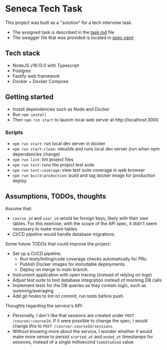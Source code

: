 # Seneca Tech Task

This project was built as a "solution" for a tech interview task.

- The assigned task is described in the [task.md](task.md) file
- The swagger file that was provided is located in [spec.yaml](spec.yaml)
## Tech stack

- NodeJS v16.13.0 with Typescript
- Postgres
- Fastify web framework
- Docker + Docker Compose

## Getting started

- Install dependencies such as Node and Docker
- Run `npm install`
- Then `npm run start` to launch local web server at http://localhost:3000

### Scripts

- `npm run start`: run local dev server in docker
- `npm run start:clean`: rebuilds and runs local dev server (run when npm dependencies change)
- `npm run lint`: lint project files
- `npm run test`: runs the project test suite
- `npm run test:coverage`: view test suite coverage in web browser
- `npm run build:production`: build and tag docker image for production deploy

## Assumptions, TODOs, thoughts

Assume that:

- `course_id` and `user_id` would be foreign keys, likely with their own tables. For this exercise, with the scope of the API spec, it didn't seem necessary to make more tables.
- CI/CD pipeline would handle database migrations.

Some future TODOs that could improve the project:

- Set up a CI/CD pipeline.
  - Run tests/linting/code coverage checks automatically for PRs.
  - Publish Docker images for immutable deployments.
  - Deploy on merge to main branch.
- Instrument application with open tracing (instead of relying on logs)
- Adjust test suite to test database integration instead of mocking DB calls
- Implement tests for the DB queries as they contain logic, such as summing/averaging
- Add git hooks to lint on commit, run tests before push.

Thoughts regarding the service's API:

- Personally, I don't like that sessions are created under `POST /course/:courseId`. If it were possible to change the spec, I would change this to `POST /course/:courseId/sessions`.
- Without knowing more about the service, I wonder whether it would make more sense to persist `started_at` and `ended_at` timestamps for sessions, instead of a single millisecond `timeStudied` value.

